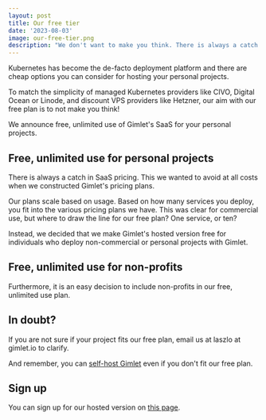 ```yaml
---
layout: post
title: Our free tier
date: '2023-08-03'
image: our-free-tier.png
description: "We don't want to make you think. There is always a catch with SaaS pricing, but we want to avoid it as much as possible."
---
```


Kubernetes has become the de-facto deployment platform and there are cheap options you can consider for hosting your personal projects.

To match the simplicity of managed Kubernetes providers like CIVO, Digital Ocean or Linode, and discount VPS providers like Hetzner, our aim with our free plan is to not make you think!

We announce free, unlimited use of Gimlet's SaaS for your personal projects.

## Free, unlimited use for personal projects

There is always a catch in SaaS pricing. This we wanted to avoid at all costs when we constructed Gimlet's pricing plans.

Our plans scale based on usage. Based on how many services you deploy, you fit into the various pricing plans we have. This was clear for commercial use, but where to draw the line for our free plan? One service, or ten?

Instead, we decided that we make Gimlet's hosted version free for individuals who deploy non-commercial or personal projects with Gimlet.

## Free, unlimited use for non-profits

Furthermore, it is an easy decision to include non-profits in our free, unlimited use plan.

## In doubt?

If you are not sure if your project fits our free plan, email us at laszlo at gimlet.io to clarify.

And remember, you can [self-host Gimlet](/docs/installation) even if you don't fit our free plan.

## Sign up

You can sign up for our hosted version on [this page](/signup).
